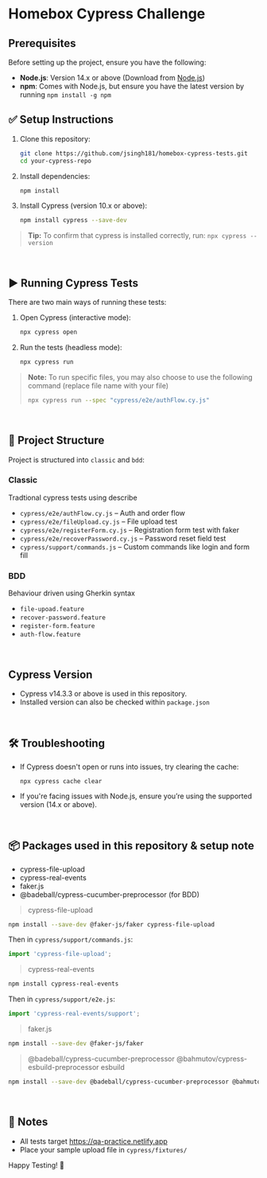 # Homebox Cypress Challenge
## Prerequisites

Before setting up the project, ensure you have the following:

- **Node.js**: Version 14.x or above (Download from [Node.js](https://nodejs.org/))
- **npm**: Comes with Node.js, but ensure you have the latest version by running `npm install -g npm`


## ✅ Setup Instructions

1. Clone this repository:
   ```bash
   git clone https://github.com/jsingh181/homebox-cypress-tests.git
   cd your-cypress-repo

2. Install dependencies:
   ```bash
   npm install

3. Install Cypress (version 10.x or above):
   ```bash
   npm install cypress --save-dev  

> **Tip:** To confirm that cypress is installed correctly, run: `npx cypress --version`  

<br>  

## ▶️ Running Cypress Tests
There are two main ways of running these tests:
   
1. Open Cypress (interactive mode):
   ```bash
   npx cypress open
   
2. Run the tests (headless mode):
   ```bash
   npx cypress run

> **Note:** To run specific files, you may also choose to use the following command (replace file name with your file)
>  ```bash
>  npx cypress run --spec "cypress/e2e/authFlow.cy.js"

<br> 

## 🧪 Project Structure
Project is structured into `classic` and `bdd`:

### Classic
Tradtional cypress tests using describe
- `cypress/e2e/authFlow.cy.js` – Auth and order flow
- `cypress/e2e/fileUpload.cy.js` – File upload test
- `cypress/e2e/registerForm.cy.js` – Registration form test with faker
- `cypress/e2e/recoverPassword.cy.js` – Password reset field test
- `cypress/support/commands.js` – Custom commands like login and form fill

### BDD
Behaviour driven using Gherkin syntax
- `file-upoad.feature`
- `recover-password.feature`
- `register-form.feature`
- `auth-flow.feature`

<br> 

## Cypress Version

- Cypress v14.3.3 or above is used in this repository.
- Installed version can also be checked within `package.json`

<br> 

## 🛠️ Troubleshooting
- If Cypress doesn't open or runs into issues, try clearing the cache:
   ```
   npx cypress cache clear
- If you're facing issues with Node.js, ensure you’re using the supported version (14.x or above).

<br> 

## 📦 Packages used in this repository & setup note
- cypress-file-upload
- cypress-real-events
- faker.js
- @badeball/cypress-cucumber-preprocessor (for BDD)

> cypress-file-upload
```bash
npm install --save-dev @faker-js/faker cypress-file-upload
```

Then in `cypress/support/commands.js`:
```js
import 'cypress-file-upload';
```

> cypress-real-events
```bash
npm install cypress-real-events  
```  

Then in `cypress/support/e2e.js`:
```js
import 'cypress-real-events/support';
```

> faker.js
```bash
npm install --save-dev @faker-js/faker
```

> @badeball/cypress-cucumber-preprocessor @bahmutov/cypress-esbuild-preprocessor esbuild
```bash
npm install --save-dev @badeball/cypress-cucumber-preprocessor @bahmutov/cypress-esbuild-preprocessor esbuild
```

<br> 

## 🚀 Notes

- All tests target https://qa-practice.netlify.app
- Place your sample upload file in `cypress/fixtures/`


Happy Testing! 🚀
